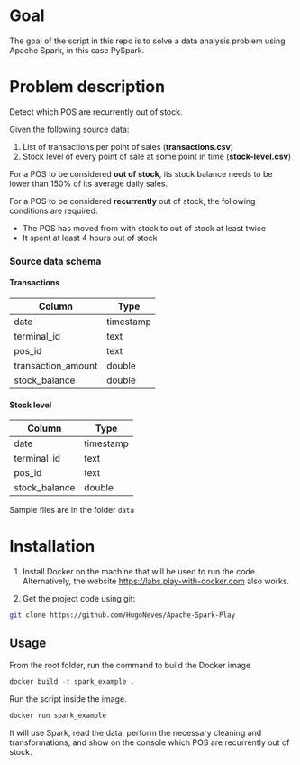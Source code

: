 # Goal
The goal of the script in this repo is to solve a data analysis problem using Apache Spark, in this case PySpark. 

# Problem description
Detect which POS are recurrently out of stock.

Given the following source data:
1. List of transactions per point of sales (**transactions.csv**)
2. Stock level of every point of sale at some point in time (**stock-level.csv**)

For a POS to be considered **out of stock**, its stock balance needs to be lower than 150% of its average daily sales.

For a POS to be considered **recurrently** out of stock, the following conditions are required:
 - The POS has moved from with stock to out of stock at least twice 
 - It spent at least 4 hours out of stock

### Source data schema
#### Transactions
| Column             | Type      |
|--------------------|-----------|
| date               | timestamp |
| terminal_id        | text      |
| pos_id             | text      |
| transaction_amount | double    |
| stock_balance      | double    |

#### Stock level
| Column        | Type      |
|---------------|-----------|
| date          | timestamp |
| terminal_id   | text      |
| pos_id        | text      |
| stock_balance | double    |

Sample files are in the folder `data`

# Installation

1. Install Docker on the machine that will be used to run the code. Alternatively, the website 
https://labs.play-with-docker.com also works.

2. Get the project code using git:
```bash
git clone https://github.com/HugoNeves/Apache-Spark-Play
```

## Usage

From the root folder, run the command to build the Docker image
```bash
docker build -t spark_example .
```

Run the script inside the image.
```bash
docker run spark_example
```

It will use Spark, read the data, perform the necessary cleaning and transformations, 
and show on the console which POS are recurrently out of stock.